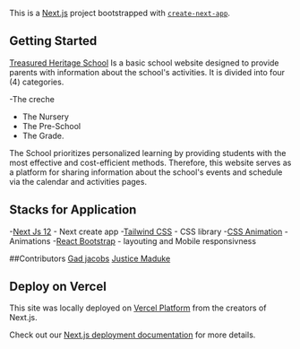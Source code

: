 This is a [Next.js](https://nextjs.org/) project bootstrapped with [`create-next-app`](https://github.com/vercel/next.js/tree/canary/packages/create-next-app).

## Getting Started

[Treasured Heritage School]('https://treasuredHeritageSchool.com') Is a basic school website designed to provide parents with information about the school's activities. It is divided into four (4) categories.

-The creche
- The Nursery
- The Pre-School
- The Grade.

The School prioritizes personalized learning by providing students with the most effective and cost-efficient methods. Therefore, this website serves as a platform for sharing information about the school's events and schedule via the calendar and activities pages.

## Stacks for Application
-[Next Js 12](https://nextjs.org) - Next create app
-[Tailwind CSS](https://tailwindcss.com/) - CSS library
-[CSS Animation](https://animate.css) - Animations
-[React Bootstrap](https://react-bootstrap.github.io/) - layouting and Mobile responsivness

##Contributors
[Gad jacobs](https://github.com/gadjacobs)
[Justice Maduke](https://github.com/justicemaduke)

## Deploy on Vercel

This site was locally deployed on [Vercel Platform](https://vercel.com/new?utm_medium=default-template&filter=next.js&utm_source=create-next-app&utm_campaign=create-next-app-readme) from the creators of Next.js.

Check out our [Next.js deployment documentation](https://nextjs.org/docs/deployment) for more details.

